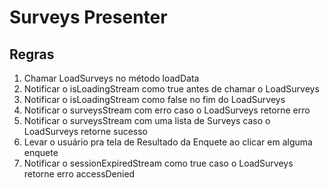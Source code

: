 # Surveys Presenter

## Regras
1. Chamar LoadSurveys no método loadData
2. Notificar o isLoadingStream como true antes de chamar o LoadSurveys
3. Notificar o isLoadingStream como false no fim do LoadSurveys
4. Notificar o surveysStream com erro caso o LoadSurveys retorne erro
5. Notificar o surveysStream com uma lista de Surveys caso o LoadSurveys retorne sucesso
6. Levar o usuário pra tela de Resultado da Enquete ao clicar em alguma enquete
7. Notificar o sessionExpiredStream como true caso o LoadSurveys retorne erro accessDenied